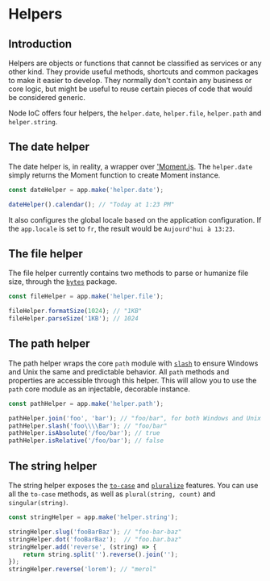 # Helpers

## Introduction

Helpers are objects or functions that cannot be classified as services or any other kind.
They provide useful methods, shortcuts and common packages to make it easier to develop.
They normally don't contain any business or core logic, but might be useful to reuse certain pieces of code that would be considered generic.

Node IoC offers four helpers, the `helper.date`, `helper.file`, `helper.path` and `helper.string`.



## The date helper

The date helper is, in reality, a wrapper over ['Moment.js](https://momentjs.com/).
The `helper.date` simply returns the Moment function to create Moment instance.

```javascript
const dateHelper = app.make('helper.date');

dateHelper().calendar(); // "Today at 1:23 PM"
```

It also configures the global locale based on the application configuration.
If the `app.locale` is set to `fr`, the result would be `Aujourd'hui à 13:23`.



## The file helper

The file helper currently contains two methods to parse or humanize file size, through the [`bytes`](https://github.com/visionmedia/bytes.js) package.

```javascript
const fileHelper = app.make('helper.file');

fileHelper.formatSize(1024); // "1KB"
fileHelper.parseSize('1KB'); // 1024
```



## The path helper

The path helper wraps the core `path` module with [`slash`](https://github.com/sindresorhus/slash) to ensure Windows and Unix the same and predictable behavior.
All `path` methods and properties are accessible through this helper.
This will allow you to use the `path` core module as an injectable, decorable instance.

```javascript
const pathHelper = app.make('helper.path');

pathHelper.join('foo', 'bar'); // "foo/bar", for both Windows and Unix
pathHelper.slash('foo\\\\Bar'); // "foo/bar"
pathHelper.isAbsolute('/foo/bar'); // true
pathHelper.isRelative('/foo/bar'); // false
```



## The string helper

The string helper exposes the [`to-case`](https://github.com/ianstormtaylor/to-case) and [`pluralize`](https://github.com/blakeembrey/pluralize) features.
You can use all the `to-case` methods, as well as `plural(string, count)` and `singular(string)`.

```javascript
const stringHelper = app.make('helper.string');

stringHelper.slug('fooBarBaz'); // "foo-bar-baz"
stringHelper.dot('fooBarBaz');  // "foo.bar.baz"
stringHelper.add('reverse', (string) => {
    return string.split('').reverse().join('');
});
stringHelper.reverse('lorem'); // "merol"
```
